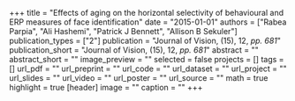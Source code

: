 +++
title = "Effects of aging on the horizontal selectivity of behavioural and ERP measures of face identification"
date = "2015-01-01"
authors = ["Rabea Parpia", "Ali Hashemi", "Patrick J Bennett", "Allison B Sekuler"]
publication_types = ["2"]
publication = "Journal of Vision, (15), 12, _pp. 681_"
publication_short = "Journal of Vision, (15), 12, _pp. 681_"
abstract = ""
abstract_short = ""
image_preview = ""
selected = false
projects = []
tags = []
url_pdf = ""
url_preprint = ""
url_code = ""
url_dataset = ""
url_project = ""
url_slides = ""
url_video = ""
url_poster = ""
url_source = ""
math = true
highlight = true
[header]
image = ""
caption = ""
+++
